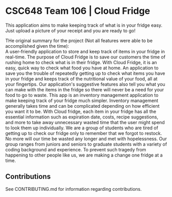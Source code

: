 # CSC648 Team 106 | Cloud Fridge

This application aims to make keeping track of what is in your fridge easy.
Just upload a picture of your receipt and you are ready to go!

THe original summary for the project (Not all features were able to be accomplished given the time):  
A user-friendly application to store and keep track of items in your fridge in real-time. The purpose of Cloud Fridge is to save our customers the time of rushing home to check what is in their fridge. 
With Cloud Fridge, it is an easy, quick way to check what food you have at home. An application to save you the trouble of repeatedly getting up to check what items you have in your fridge and keeps track of the nutritional value of your food, all at your fingertips. Our application's suggestive features also tell you what you can make with the items in the fridge so there will never be a need for your food to go to waste.
This app is an inventory management application to make keeping track of your fridge much simpler. Inventory management generally takes time and can be complicated depending on how efficient you want it to be. With Cloud fridge, each item in your fridge has all the essential information such as expiration date, costs, recipe suggestions, and more to take away unnecessary wasted time that the user might spend to look them up individually. 
We are a group of students who are tired of getting up to check our fridge only to remember that we forgot to restock. No more will our time be wasted any longer and met with hopelessness. Our group ranges from juniors and seniors to graduate students with a variety of coding background and experience. To prevent such tragedy from happening to other people like us, we are making a change one fridge at a time.

## Contributions

See CONTRIBUTING.md for information regarding contributions.
